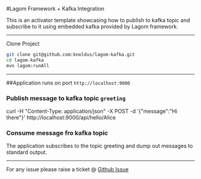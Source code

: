 #Lagom Framework + Kafka Integration

 This is an activator template showcasing how to publish to kafka topic and subscribe to it using embedded kafka provided by Lagom framework.

 ---

 Clone Project

 ```bash
 git clone git@github.com:knoldus/lagom-kafka.git
 cd lagom-kafka
 mvn lagom:runAll

 ```
 ---
##Application runs on port `http://localhost:9000`

### Publish message to kafka topic `greeting`

curl -H "Content-Type: application/json" -X POST -d '{"message":"Hi there"}' http://localhost:9000/api/hello/Alice

### Consume message fro kafka topic

The application subscribes to the topic greeting and dump out messages to standard output.

---
For any issue please raise a ticket @ [Github Issue](https://github.com/knoldus/lagom-kafka/issues)